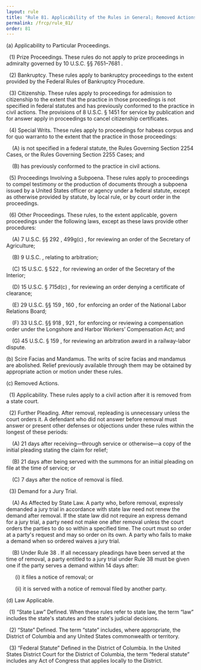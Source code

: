 ```yaml
---
layout: rule
title: "Rule 81. Applicability of the Rules in General; Removed Actions"
permalink: /frcp/rule_81/
order: 81
---
```


(a) Applicability to Particular Proceedings.


&nbsp;&nbsp;(1) Prize Proceedings. These rules do not apply to prize proceedings in admiralty governed by 10 U.S.C. §§ 7651–7681 .


&nbsp;&nbsp;(2) Bankruptcy. These rules apply to bankruptcy proceedings to the extent provided by the Federal Rules of Bankruptcy Procedure.


&nbsp;&nbsp;(3) Citizenship. These rules apply to proceedings for admission to citizenship to the extent that the practice in those proceedings is not specified in federal statutes and has previously conformed to the practice in civil actions. The provisions of 8 U.S.C. § 1451 for service by publication and for answer apply in proceedings to cancel citizenship certificates.


&nbsp;&nbsp;(4) Special Writs. These rules apply to proceedings for habeas corpus and for quo warranto to the extent that the practice in those proceedings:


&nbsp;&nbsp;&nbsp;&nbsp;(A) is not specified in a federal statute, the Rules Governing Section 2254 Cases, or the Rules Governing Section 2255 Cases; and


&nbsp;&nbsp;&nbsp;&nbsp;(B) has previously conformed to the practice in civil actions.


&nbsp;&nbsp;(5) Proceedings Involving a Subpoena. These rules apply to proceedings to compel testimony or the production of documents through a subpoena issued by a United States officer or agency under a federal statute, except as otherwise provided by statute, by local rule, or by court order in the proceedings.


&nbsp;&nbsp;(6) Other Proceedings. These rules, to the extent applicable, govern proceedings under the following laws, except as these laws provide other procedures:


&nbsp;&nbsp;&nbsp;&nbsp;(A) 7 U.S.C. §§ 292 , 499g(c) , for reviewing an order of the Secretary of Agriculture;


&nbsp;&nbsp;&nbsp;&nbsp;(B) 9 U.S.C. , relating to arbitration;


&nbsp;&nbsp;&nbsp;&nbsp;(C) 15 U.S.C. § 522 , for reviewing an order of the Secretary of the Interior;


&nbsp;&nbsp;&nbsp;&nbsp;(D) 15 U.S.C. § 715d(c) , for reviewing an order denying a certificate of clearance;


&nbsp;&nbsp;&nbsp;&nbsp;(E) 29 U.S.C. §§ 159 , 160 , for enforcing an order of the National Labor Relations Board;


&nbsp;&nbsp;&nbsp;&nbsp;(F) 33 U.S.C. §§ 918 , 921 , for enforcing or reviewing a compensation order under the Longshore and Harbor Workers’ Compensation Act; and


&nbsp;&nbsp;&nbsp;&nbsp;(G) 45 U.S.C. § 159 , for reviewing an arbitration award in a railway-labor dispute.


(b) Scire Facias and Mandamus. The writs of scire facias and mandamus are abolished. Relief previously available through them may be obtained by appropriate action or motion under these rules.


(c) Removed Actions.


&nbsp;&nbsp;(1) Applicability. These rules apply to a civil action after it is removed from a state court.


&nbsp;&nbsp;(2) Further Pleading. After removal, repleading is unnecessary unless the court orders it. A defendant who did not answer before removal must answer or present other defenses or objections under these rules within the longest of these periods:


&nbsp;&nbsp;&nbsp;&nbsp;(A) 21 days after receiving—through service or otherwise—a copy of the initial pleading stating the claim for relief;


&nbsp;&nbsp;&nbsp;&nbsp;(B) 21 days after being served with the summons for an initial pleading on file at the time of service; or


&nbsp;&nbsp;&nbsp;&nbsp;(C) 7 days after the notice of removal is filed.


&nbsp;&nbsp;(3) Demand for a Jury Trial.


&nbsp;&nbsp;&nbsp;&nbsp;(A) As Affected by State Law. A party who, before removal, expressly demanded a jury trial in accordance with state law need not renew the demand after removal. If the state law did not require an express demand for a jury trial, a party need not make one after removal unless the court orders the parties to do so within a specified time. The court must so order at a party's request and may so order on its own. A party who fails to make a demand when so ordered waives a jury trial.


&nbsp;&nbsp;&nbsp;&nbsp;(B) Under Rule 38 . If all necessary pleadings have been served at the time of removal, a party entitled to a jury trial under Rule 38 must be given one if the party serves a demand within 14 days after:


&nbsp;&nbsp;&nbsp;&nbsp;&nbsp;&nbsp;(i) it files a notice of removal; or


&nbsp;&nbsp;&nbsp;&nbsp;&nbsp;&nbsp;(ii) it is served with a notice of removal filed by another party.


(d) Law Applicable.


&nbsp;&nbsp;(1) “State Law” Defined. When these rules refer to state law, the term “law” includes the state's statutes and the state's judicial decisions.


&nbsp;&nbsp;(2) “State” Defined. The term “state” includes, where appropriate, the District of Columbia and any United States commonwealth or territory.


&nbsp;&nbsp;(3) “Federal Statute” Defined in the District of Columbia. In the United States District Court for the District of Columbia, the term “federal statute” includes any Act of Congress that applies locally to the District.